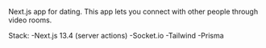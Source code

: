 Next.js app for dating. 
This app lets you connect with other people through video rooms. 

Stack:
-Next.js 13.4 (server actions)
-Socket.io
-Tailwind
-Prisma
